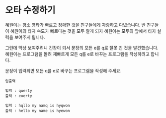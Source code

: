 # 오타 수정하기
혜원이는 평소 영타가 빠르고 정확한 것을 친구들에게 자랑하고 다녔습니다.
반 친구들이 혜원이의 타자 속도가 빠르다는 것을 모두 알게 되자 혜원이는 모두의 앞에서 타자 실력을 보여주게 됩니다. 

그런데 막상 보여주려니 긴장이 되서 문장의 모든 e를 q로 잘못 친 것을 발견했습니다. 
혜원이는 프로그램을 돌려 재빠르게 모든 q를 e로 바꾸는 프로그램을 작성하려고 합니다.

문장이 입력되면 모든 q를 e로 바꾸는 프로그램을 작성해 주세요.

```
입출력

입력 : querty
출력 : euerty

입력 : hqllo my namq is hyqwon
출력 : hello my name is hyewon
```
